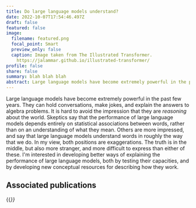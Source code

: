 ```yaml
---
title: Do large language models understand?
date: 2022-10-07T17:54:46.497Z
draft: false
featured: false
image:
  filename: featured.png
  focal_point: Smart
  preview_only: false
  caption: Image taken from The Illustrated Transformer.
    https://jalammar.github.io/illustrated-transformer/
profile: false
share: false
summary: blah blah blah 
abstract: Large language models have become extremely powerful in the past few years. They can hold conversations, make jokes, and explain the answers to algebra problems. It is hard to avoid the impression that they are *reasoning* about the world. Skeptics say that the performance of large language models depends entirely on statistical associations between words, rather than on an understanding of what they mean. Others are more impressed, and say that large language models understand words in roughly the way that we do. In my view, both positions are exaggerations. The truth is in the middle, but also more stranger, and more difficult to express than either of these. I'm interested in developing better ways of explaining the performance of large language models, both by testing their capacities, and by developing new conceptual resources for describing how they work.
---
```

Large language models have become extremely powerful in the past few years. They can hold conversations, make jokes, and explain the answers to algebra problems. It is hard to avoid the impression that they are *reasoning* about the world. Skeptics say that the performance of large language models depends entirely on statistical associations between words, rather than on an understanding of what they mean. Others are more impressed, and say that large language models understand words in roughly the way that we do. In my view, both positions are exaggerations. The truth is in the middle, but also more stranger, and more difficult to express than either of these. I'm interested in developing better ways of explaining the performance of large language models, both by testing their capacities, and by developing new conceptual resources for describing how they work.

## Associated publications 

{{<cite page="/publication/bigbench" view="3" >}}
